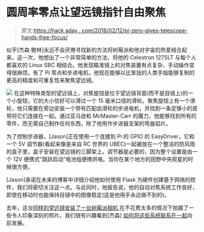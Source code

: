 # 圆周率零点让望远镜指针自由聚焦

> 原文:[https://hack aday . com/2018/02/12/pi-zero-gives-telescope-hands-free-focus/](https://hackaday.com/2018/02/12/pi-zero-gives-telescope-hands-free-focus/)

似乎[杰森·鲍林]永远不会厌倦寻找新的方法将树莓派和他对宇宙的热爱结合起来。这一次，他想出了一个非常简单的方法，将他的 Celestron 127SLT 与每个人都喜欢的 Linux SBC 相结合。他发现瞄准镜上的对焦装置有点复杂，手动操作变得很麻烦。有了 Pi 零点和步进电机，他现在能够以比笨拙的人类手指能够复制的更高的精度和可重复性来聚焦望远镜。

[![](../Images/0d8ab5ae881ebee5b53837ff4e8f6abf.png)](https://hackaday.com/wp-content/uploads/2018/02/pifocus_detail.jpg) 在这种特殊类型的望远镜上，对焦旋钮是位于望远镜背面(而不是目镜上)的一个小旋钮，它的大小恰好可以滑过一个 15 毫米口径的滑轮。聚焦旋钮上有一个滑轮，他只需要在旁边安装一个带有匹配齿滑轮的步进电机，并找到一条足够小的皮带将它们连接在一起。通过亚马逊和 McMaster-Carr 的魔力，他能够找到所有的零件，而无需自己制作任何东西，除了他用作步进器支架的弯曲铝片。

为了控制步进器，[Jason]正在使用一个连接到 Pi 的 GPIO 的 EasyDriver，它和一个 5V 调节器(看起来像是来自 RC 世界的 UBEC)一起被放在一个整洁的防风雨的盒子里，盒子安装在望远镜的三脚架上。调节器是必要的，因为整个设置是由一个 12V 便携式“跳跃启动”电池组便携供电。当你在某个地方的田野中央观星的时候很方便。

[Jason]承诺在未来的博客中详细介绍他如何使用 Flask 为硬件创建基于网络的控件，我们将密切关注这一点。与此同时，他报告说，他的自动对焦系统工作良好，即使在移动时也能保持目镜中的图像稳定(这是他用手永远做不到的)。

去年，这台[同样的望远镜安装了一台树莓派相机](https://hackaday.com/2017/04/20/budget-astrophotography-with-a-raspberry-pi/),在不花费太多的情况下拍摄了一些令人印象深刻的照片。我们很有兴趣看到[杰森] [如何将这些系统联系在一起](https://hackaday.com/2017/12/05/astro-cat-raspberry-pi-telescope-controller/)向前发展。